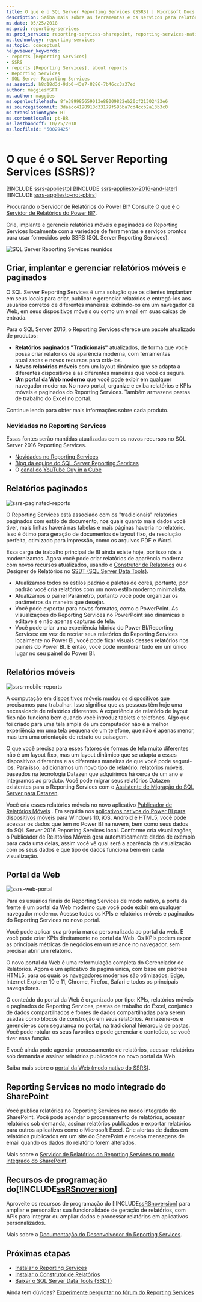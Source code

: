 ```yaml
---
title: O que é o SQL Server Reporting Services (SSRS) | Microsoft Docs
description: Saiba mais sobre as ferramentas e os serviços para relatórios móveis e paginados do Reporting Services no local.
ms.date: 05/25/2018
ms.prod: reporting-services
ms.prod_service: reporting-services-sharepoint, reporting-services-native
ms.technology: reporting-services
ms.topic: conceptual
helpviewer_keywords:
- reports [Reporting Services]
- SSRS
- reports [Reporting Services], about reports
- Reporting Services
- SQL Server Reporting Services
ms.assetid: b8d18d3d-9db0-43e7-8286-7b46cc3a37ed
author: maggiesMSFT
ms.author: maggies
ms.openlocfilehash: 8fe389985659013e88009822eb20cf21302423e6
ms.sourcegitcommit: 3daacc4198918d33179f595ba7cd4ccb2a13b3c0
ms.translationtype: HT
ms.contentlocale: pt-BR
ms.lasthandoff: 10/25/2018
ms.locfileid: "50029425"
---
```

# <a name="what-is-sql-server-reporting-services-ssrs"></a>O que é o SQL Server Reporting Services (SSRS)?

[!INCLUDE [ssrs-appliesto](../includes/ssrs-appliesto.md)] [!INCLUDE [ssrs-appliesto-2016-and-later](../includes/ssrs-appliesto-2016-and-later.md)] [!INCLUDE [ssrs-appliesto-not-pbirs](../includes/ssrs-appliesto-not-pbirs.md)]

Procurando o Servidor de Relatórios do Power BI? Consulte [O que é o Servidor de Relatórios do Power BI?](https://docs.microsoft.com/power-bi/report-server/get-started).

Crie, implante e gerencie relatórios móveis e paginados do Reporting Services localmente com a variedade de ferramentas e serviços prontos para usar fornecidos pelo SSRS (SQL Server Reporting Services).

![SQL Server Reporting Services reunidos](../reporting-services/media/ss-reporting-services-all-together.png "SQL Server Reporting Services reunidos")

## <a name="create-deploy-and-manage-mobile-and-paginated-reports"></a>Criar, implantar e gerenciar relatórios móveis e paginados

O SQL Server Reporting Services é uma solução que os clientes implantam em seus locais para criar, publicar e gerenciar relatórios e entregá-los aos usuários corretos de diferentes maneiras: exibindo-os em um navegador da Web, em seus dispositivos móveis ou como um email em suas caixas de entrada.

Para o SQL Server 2016, o Reporting Services oferece um pacote atualizado de produtos:

* **Relatórios paginados "Tradicionais"** atualizados, de forma que você possa criar relatórios de aparência moderna, com ferramentas atualizadas e novos recursos para criá-los.
* **Novos relatórios móveis** com um layout dinâmico que se adapta a diferentes dispositivos e as diferentes maneiras que você os segura.
* **Um portal da Web moderno** que você pode exibir em qualquer navegador moderno. No novo portal, organize e exiba relatórios e KPIs móveis e paginados do Reporting Services. Também armazene pastas de trabalho do Excel no portal.

Continue lendo para obter mais informações sobre cada produto.

### <a name="whats-new-in-reporting-services"></a>Novidades no Reporting Services

Essas fontes serão mantidas atualizadas com os novos recursos no SQL Server 2016 Reporting Services.

* [Novidades no Reporting Services](../reporting-services/what-s-new-in-sql-server-reporting-services-ssrs.md)
* [Blog da equipe do SQL Server Reporting Services](https://blogs.msdn.microsoft.com/sqlrsteamblog/)
* O [canal do YouTube Guy in a Cube](https://www.youtube.com/channel/UCFp1vaKzpfvoGai0vE5VJ0w)

## <a name="paginated-reports"></a>Relatórios paginados

![ssrs-paginated-reports](../reporting-services/media/ssrs-paginated-reports.png)

O Reporting Services está associado com os "tradicionais" relatórios paginados com estilo de documento, nos quais quanto mais dados você tiver, mais linhas haverá nas tabelas e mais páginas haveria no relatório. Isso é ótimo para geração de documentos de layout fixo, de resolução perfeita, otimizado para impressão, como os arquivos PDF e Word.

Essa carga de trabalho principal de BI ainda existe hoje, por isso nós a modernizamos. Agora você pode criar relatórios de aparência moderna com novos recursos atualizados, usando o [Construtor de Relatórios](../reporting-services/report-builder/report-builder-in-sql-server-2016.md) ou o Designer de Relatórios no [SSDT (SQL Server Data Tools)](../reporting-services/tools/reporting-services-in-sql-server-data-tools-ssdt.md).

* Atualizamos todos os estilos padrão e paletas de cores, portanto, por padrão você cria relatórios com um novo estilo moderno minimalista.
* Atualizamos o painel Parâmetro, portanto você pode organizar os parâmetros da maneira que desejar.
* Você pode exportar para novos formatos, como o PowerPoint. As visualizações do Reporting Services no PowerPoint são dinâmicas e editáveis e não apenas capturas de tela.
* Você pode criar uma experiência híbrida do Power BI/Reporting Services: em vez de recriar seus relatórios do Reporting Services localmente no Power BI, você pode fixar visuais desses relatórios nos painéis do Power BI. E então, você pode monitorar tudo em um único lugar no seu painel do Power BI.

## <a name="mobile-reports"></a>Relatórios móveis

![ssrs-mobile-reports](../reporting-services/media/ssrs-mobile-reports.png)

A computação em dispositivos móveis mudou os dispositivos que precisamos para trabalhar. Isso significa que as pessoas têm hoje uma necessidade de relatórios diferentes. A experiência de relatório de layout fixo não funciona bem quando você introduz tablets e telefones. Algo que foi criado para uma tela ampla de um computador não é a melhor experiência em uma tela pequena de um telefone, que não é apenas menor, mas tem uma orientação de retrato ou paisagem.

O que você precisa para esses fatores de formas de tela muito diferentes não é um layout fixo, mas um layout dinâmico que se adapta a esses dispositivos diferentes e as diferentes maneiras de que você pode segurá-los. Para isso, adicionamos um novo tipo de relatório: relatórios móveis, baseados na tecnologia Datazen que adquirimos há cerca de um ano e integramos ao produto. Você pode migrar seus relatórios Datazen existentes para o Reporting Services com o [Assistente de Migração do SQL Server para Datazen](https://www.microsoft.com/download/details.aspx?id=53128). 

Você cria esses relatórios móveis no novo aplicativo [Publicador de Relatórios Móveis](../reporting-services/mobile-reports/create-mobile-reports-with-sql-server-mobile-report-publisher.md) . Em seguida nos [aplicativos nativos do Power BI para dispositivos móveis](https://powerbi.microsoft.com/documentation/powerbi-power-bi-apps-for-mobile-devices/) para Windows 10, iOS, Android e HTML5, você pode acessar os dados que tem no Power BI na nuvem, bem como seus dados do SQL Server 2016 Reporting Services local. Conforme cria visualizações, o Publicador de Relatórios Móveis gera automaticamente dados de exemplo para cada uma delas, assim você vê qual será a aparência da visualização com os seus dados e que tipo de dados funciona bem em cada visualização.

## <a name="web-portal"></a>Portal da Web

![ssrs-web-portal](../reporting-services/media/ssrs-web-portal.png)

Para os usuários finais do Reporting Services de modo nativo, a porta da frente é um portal da Web moderno que você pode exibir em qualquer navegador moderno. Acesse todos os KPIs e relatórios móveis e paginados do Reporting Services no novo portal.

Você pode aplicar sua própria marca personalizada ao portal da web. E você pode criar KPIs direitamente no portal da Web. Os KPIs podem expor as principais métricas de negócios em um relance no navegador, sem precisar abrir um relatório. 

O novo portal da Web é uma reformulação completa do Gerenciador de Relatórios. Agora é um aplicativo de página única, com base em padrões HTML5, para os quais os navegadores modernos são otimizados: Edge, Internet Explorer 10 e 11, Chrome, Firefox, Safari e todos os principais navegadores.

O conteúdo do portal da Web é organizado por tipo: KPIs, relatórios móveis e paginados do Reporting Services, pastas de trabalho do Excel, conjuntos de dados compartilhados e fontes de dados compartilhadas para serem usadas como blocos de construção em seus relatórios. Armazene-os e gerencie-os com segurança no portal, na tradicional hierarquia de pastas. Você pode rotular os seus favoritos e pode gerenciar o conteúdo, se você tiver essa função.

E você ainda pode agendar processamento de relatórios, acessar relatórios sob demanda e assinar relatórios publicados no novo portal da Web.

Saiba mais sobre o [portal da Web (modo nativo do SSRS)](../reporting-services/web-portal-ssrs-native-mode.md).

## <a name="reporting-services-in-sharepoint-integrated-mode"></a>Reporting Services no modo integrado do SharePoint

Você publica relatórios no Reporting Services no modo integrado do SharePoint. Você pode agendar o processamento de relatórios, acessar relatórios sob demanda, assinar relatórios publicados e exportar relatórios para outros aplicativos como o Microsoft Excel. Crie alertas de dados em relatórios publicados em um site do SharePoint e receba mensagens de email quando os dados do relatório forem alterados.  

Mais sobre o [Servidor de Relatórios do Reporting Services no modo integrado do SharePoint](../reporting-services/report-server-sharepoint/reporting-services-report-server-sharepoint-mode.md).

## <a name="includessrsnoversionincludesssrsnoversion-mdmd-programming-features"></a>Recursos de programação do[!INCLUDE[ssRSnoversion](../includes/ssrsnoversion-md.md)] 

Aproveite os recursos de programação do [!INCLUDE[ssRSnoversion](../includes/ssrsnoversion-md.md)] para ampliar e personalizar sua funcionalidade de geração de relatórios, com APIs para integrar ou ampliar dados e processar relatórios em aplicativos personalizados.

Mais sobre a [Documentação do Desenvolvedor do Reporting Services](../reporting-services/reporting-services-developer-documentation.md). 

## <a name="next-steps"></a>Próximas etapas

* [Instalar o Reporting Services](../reporting-services/install-windows/install-reporting-services.md)  
* [Instalar o Construtor de Relatórios](../reporting-services/install-windows/install-report-builder.md)   
* [Baixar o SQL Server Data Tools (SSDT)](https://go.microsoft.com/fwlink/?LinkID=616714)  

Ainda tem dúvidas? [Experimente perguntar no fórum do Reporting Services](https://go.microsoft.com/fwlink/?LinkId=620231)
